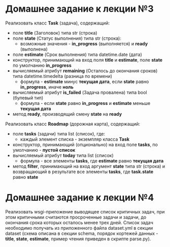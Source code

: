 # Домашнее задание к лекции №3

Реализовать класс **Task** (задача), содержащий:

-   поле **title** (Заголовок) типа str (строка)
-   поле **state** (Статус выполнения) типа str (строка):
    -   возможные значения - **in_progress** (выполняется) и **ready** (выполнена)
-   поле **estimate** (Срок выполнения) типа datetime.date (дата)
-   конструктор, принимающий на вход поля **title** и **estimate**, поле **state** по умолчанию **in_progress**
-   вычисляемый атрибут **remaining** (Осталось до окончания сроков) типа datetime.timedelta (разница по времени)
    -   формула - **estimate** минус **текущая дата**, если **state** равно **in_progress**, иначе **ноль**
-   вычисляемый атрибут **is_failed** (Задача провалена) типа bool (булевый тип)
    -   формула - если **state** равно **in_progress** и **estimate** меньше **текущая дата**
-   метод **ready**, производящий смену **state** на **ready**

Реализовать класс **Roadmap** (дорожная карта), содержащий:

-   поле **tasks** (задачи) типа list (список), где:
    -   каждый элемент списка - экземпляр класса **Task**
-   конструктор, принимающий (опционально) на вход поле **tasks**, по умолчанию - **пустой список**
-   вычисляемый атрибут **today** типа list (список)
    -   формула - все элементы **tasks**, где **estimate** равно **текущая дата**
-   метод **filter**, принимающий на вход аргумент **state** типа str (строка) и возвращающий в результате все элементы **tasks**, где **task.state** равно **state**

# Домашнее задание к лекции №4

Реализовать wsgi-приложение выводящее список критичных задач, при этом критичными считаются просроченные задачи и задачи, до окончания срока которых осталось менее трех дней. Cписок задач необходимо получать из приложенного файла dataset.yml в секции dataset (схема описана в секции schema, порядок кортежей данных - **title**, **state**, **estimate**, пример чтения приведен в скрипте parse.py).
